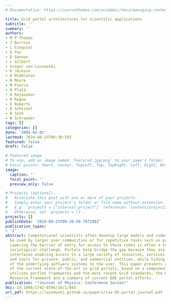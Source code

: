 ```yaml
---
# Documentation: https://sourcethemes.com/academic/docs/managing-content/

title: Grid portal architectures for scientific applications
subtitle: ''
summary: ''
authors:
- M P Thomas
- J Burruss
- L Cinquini
- G Fox
- D Gannon
- L Gilbert
- Gregor von Laszewski
- K Jackson
- D Middleton
- R Moore
- M Pierce
- B Plale
- A Rajasekar
- R Regno
- E Roberts
- D Schissel
- A Seth
- W Schroeder
tags: []
categories: []
date: '2005-01-01'
lastmod: 2024-08-23T00:30:59Z
featured: false
draft: false

# Featured image
# To use, add an image named `featured.jpg/png` to your page's folder.
# Focal points: Smart, Center, TopLeft, Top, TopRight, Left, Right, BottomLeft, Bottom, BottomRight.
image:
  caption: ''
  focal_point: ''
  preview_only: false

# Projects (optional).
#   Associate this post with one or more of your projects.
#   Simply enter your project's folder or file name without extension.
#   E.g. `projects = ["internal-project"]` references `content/project/deep-learning/index.md`.
#   Otherwise, set `projects = []`.
projects: []
publishDate: '2024-08-23T00:30:59.797298Z'
publication_types:
- '2'
abstract: Computational scientists often develop large models and codes intended to
  be used by larger user communities or for repetitive tasks such as parametric studies.
  Lowering the barrier of entry for access to these codes is often a technical and
  sociological challenge. Portals help bridge the gap because they are well known
  interfaces enabling access to a large variety of resources, services, applications,
  and tools for private, public, and commercial entities, while hiding the complexities
  of the underlying software systems to the user. This paper presents an overview
  of the current state-of-the-art in grid portals, based on a component approach that
  utilizes portlet frameworks and the most recent Grid standards, the Web Services
  Resource Framework and a summary of current DOE portal efforts.
publication: '*Journal of Physics: Conference Series*'
doi: 10.1088/1742-6596/16/1/083
url_pdf: https://laszewski.github.io/papers/las-05-portal-journal.pdf
---
```

